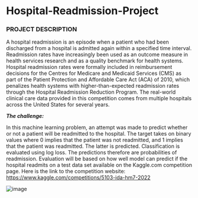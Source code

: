 # Hospital-Readmission-Project
### PROJECT DESCRIPTION
A hospital readmission is an episode when a patient who had been discharged from a hospital is admitted again within a specified time interval. Readmission rates have increasingly been used as an outcome measure in health services research and as a quality benchmark for health systems. Hospital readmission rates were formally included in reimbursement decisions for the Centres for Medicare and Medicaid Services (CMS) as part of the Patient Protection and Affordable Care Act (ACA) of 2010, which penalizes health systems with higher-than-expected readmission rates through the Hospital Readmission Reduction Program. The real-world clinical care data provided in this competition comes from multiple hospitals across the United States for several years.


***The challenge:***

In this machine learning problem, an attempt was made to predict whether or not a patient will be readmitted to the hospital. The target takes on binary values where 0 implies that the patient was not readmitted, and 1 implies that the patient was readmitted. The latter is predicted.
Classification is evaluated using log loss. The predictions therefore are probabilities of readmission. Evaluation will be based on how well model can predict if the hospital readmits on a test data set available on the Kaggle.com competition page.
Here is the link to the competition website: https://www.kaggle.com/competitions/5103-ida-hm7-2022

![image](https://user-images.githubusercontent.com/96665362/211138496-516eb8b8-5d59-4ef5-b51b-bc0df160fc66.png)

